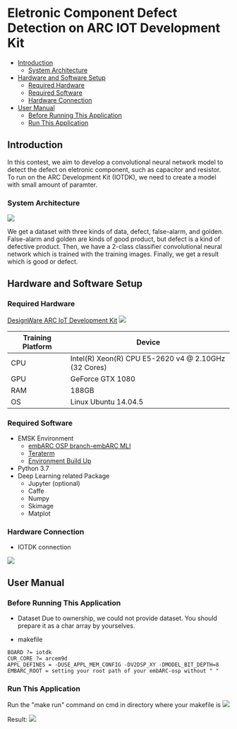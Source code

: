 # Eletronic Component Defect Detection on ARC IOT Development Kit
* [Introduction](#introduction)
    * [System Architecture](#system-architecture)
* [Hardware and Software Setup](#hardware-and-software-setup)
    * [Required Hardware](#required-hardware)
	* [Required Software](#required-software)
	* [Hardware Connection](#hardware-connection)
* [User Manual](#user-manual)
	* [Before Running This Application](#before-running-this-application)
	* [Run This Application](#run-this-application)
## Introduction
In this contest, we aim to develop a convolutional neural network model to detect the defect on eletronic component, such as capacitor and resistor. To run on the ARC Development Kit (IOTDK), we need to create a model with small amount of paramter.

### System Architecture
![](https://imgur.com/VJ883mq.png=650x)

We get a dataset with three kinds of data, defect, false-alarm, and golden. False-alarm and golden are kinds of good product, but defect is a kind of defective product. Then, we have a 2-class classifier convolutional neural network which is trained with the training images. Finally, we get a result which is good or defect.

## Hardware and Software Setup
### Required Hardware
[DesignWare ARC IoT Development Kit](https://github.com/foss-for-synopsys-dwc-arc-processors/ARC-Development-Systems-Forum/wiki/ARC-Development-Systems-Forum-Wiki-Home#arc-iot-dev-kit-1)
![](https://imgur.com/kGNpoki.png=500x)

| Training Platform     | Device                                               |
| --------------------- | ---------------------------------------------------- |
| CPU                   | Intel(R) Xeon(R) CPU E5-2620 v4 @ 2.10GHz (32 Cores) |
| GPU                   | GeForce GTX 1080                                     |
| RAM                   | 188GB                                                |
| OS                    | Linux Ubuntu 14.04.5                                 |

### Required Software
* EMSK Environment 
	* [embARC OSP branch-embARC MLI](https://github.com/foss-for-synopsys-dwc-arc-processors/embarc_osp/tree/embarc_mli)
	* [Teraterm](https://ttssh2.osdn.jp/index.html.en)
	* [Environment Build Up](https://embarc.org/embarc_osp/doc/build/html/getting_started/getting_started.html)
* Python 3.7
* Deep Learning related Package
    * Jupyter (optional)
    * Caffe
	* Numpy
	* Skimage
	* Matplot

### Hardware Connection
* IOTDK connection

![](https://imgur.com/Z9IYyTH.png=400x)

## User Manual
### Before Running This Application
* Dataset
Due to ownership, we could not provide dataset. You should prepare it as a char array by yourselves.

* makefile
```
BOARD ?= iotdk
CUR_CORE ?= arcem9d
APPL_DEFINES = -DUSE_APPL_MEM_CONFIG -DV2DSP_XY -DMODEL_BIT_DEPTH=8
EMBARC_ROOT = setting your root path of your embARC-osp without " "
```

### Run This Application
Run the "make run" command on cmd in directory where your makefile is
![](https://imgur.com/ybhg4RR.png)

Result:
![](https://imgur.com/cL7dEJy.png)
